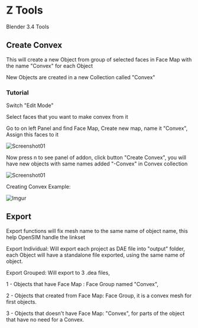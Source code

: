 # Z Tools

Blender 3.4 Tools

## Create Convex

This will create a new Object from group of selected faces in Face Map with the name "Convex" for each Object

New Objects are created in a  new Collection called "Convex"

### Tutorial

Switch "Edit Mode"

Select faces that you want to make convex from it

Go to on left Panel and find Face Map, Create new map, name it "Convex", Assign this faces to it

![Screenshot01](https://i.imgur.com/YsH6CPi.png)

Now press n to see panel of addon, click button "Create Convex", you will have new objects with same names added "-Convex" in Convex collection

![Screenshot01](https://i.imgur.com/UDmglQK.png)

Creating Convex Example:

![Imgur](https://i.imgur.com/qq9xYsJ.gif)

## Export

Export functions will fix mesh name to the same name of object name, this help OpenSIM handle the linkset

Export Individual: Will export each project as DAE file into "output" folder, each Object will have a standalone file exported, using the same name of object.

Export Grouped: Will export to 3 .dea files,

1 - Objects that have Face Map :  Face Group named "Convex",

2 - Objects that created from Face Map:  Face Group, it is a convex mesh for first objects.

3 - Objects that doesn't have Face Map:  "Convex", for parts of the object that have no need for a Convex.
